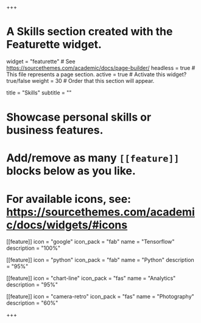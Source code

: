+++
# A Skills section created with the Featurette widget.
widget = "featurette"  # See https://sourcethemes.com/academic/docs/page-builder/
headless = true  # This file represents a page section.
active = true  # Activate this widget? true/false
weight = 30  # Order that this section will appear.

title = "Skills"
subtitle = ""

# Showcase personal skills or business features.
# 
# Add/remove as many `[[feature]]` blocks below as you like.
# 
# For available icons, see: https://sourcethemes.com/academic/docs/widgets/#icons

[[feature]]
  icon = "google"
  icon_pack = "fab"
  name = "Tensorflow"
  description = "100%"

[[feature]]
  icon = "python"
  icon_pack = "fab"
  name = "Python"
  description = "95%"
  
[[feature]]
  icon = "chart-line"
  icon_pack = "fas"
  name = "Analytics"
  description = "95%"  
  
[[feature]]
  icon = "camera-retro"
  icon_pack = "fas"
  name = "Photography"
  description = "60%"

+++
